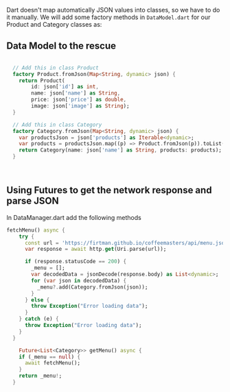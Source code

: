 Dart doesn't map automatically JSON values into classes, so we have to do it manually. We will add some factory methods in `DataModel.dart` for our Product and Category classes as:

## Data Model to the rescue
```dart

  // Add this in class Product
  factory Product.fromJson(Map<String, dynamic> json) {
    return Product(
        id: json['id'] as int,
        name: json['name'] as String,
        price: json['price'] as double,
        image: json['image'] as String);
  }

  // Add this in class Category
  factory Category.fromJson(Map<String, dynamic> json) {
    var productsJson = json['products'] as Iterable<dynamic>;
    var products = productsJson.map((p) => Product.fromJson(p)).toList();
    return Category(name: json['name'] as String, products: products);
  }

  
```

## Using Futures to get the network response and parse JSON

In DataManager.dart add the following methods

```dart
fetchMenu() async {
    try {
      const url = 'https://firtman.github.io/coffeemasters/api/menu.json';
      var response = await http.get(Uri.parse(url));

      if (response.statusCode == 200) {
        _menu = [];
        var decodedData = jsonDecode(response.body) as List<dynamic>;
        for (var json in decodedData) {
          _menu?.add(Category.fromJson(json));
        }
      } else {
        throw Exception("Error loading data");
      }
    } catch (e) {
      throw Exception("Error loading data");
    }
  }

    Future<List<Category>> getMenu() async {
    if (_menu == null) {
      await fetchMenu();
    }
    return _menu!;
  }
```

